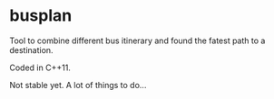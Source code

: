 # busplan

Tool to combine different bus itinerary and found the fatest path to a destination.

Coded in C++11.

Not stable yet. A lot of things to do...
